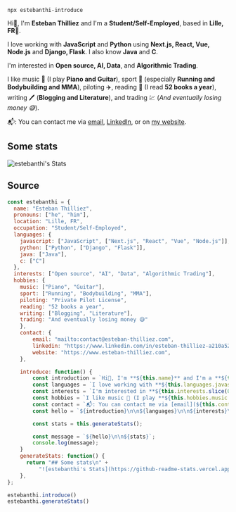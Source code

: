 ```batch
npx estebanthi-introduce
```

Hi👋, I'm **Esteban Thilliez** and I'm a **Student/Self-Employed**, based in **Lille, FR**📍.

I love working with **JavaScript** and **Python** using **Next.js, React, Vue, Node.js** and **Django, Flask**. I also know **Java** and **C**.

I'm interested in **Open source, AI, Data**, and **Algorithmic Trading**.

I like music 🎵 (I play **Piano and Guitar**), sport 🏃 (especially **Running and Bodybuilding and MMA**), piloting ✈️, reading 📖 (I read **52 books a year**), writing 🖊️ (**Blogging and Literature**), and trading 💹 (*And eventually losing money 😅*).

📬: You can contact me via [email](mailto:contact@esteban-thilliez.com), [LinkedIn](https://www.linkedin.com/in/esteban-thilliez-a210a5207/), or on [my website](https://www.esteban-thilliez.com).

## Some stats
![estebanthi's Stats](https://github-readme-stats.vercel.app/api?username=estebanthi&theme=vue-dark&show_icons=true&hide_border=true&count_private=true)

## Source
```javascript
const estebanthi = {
  name: "Esteban Thilliez",
  pronouns: ["he", "him"],
  location: "Lille, FR",
  occupation: "Student/Self-Employed",
  languages: {
    javascript: ["JavaScript", ["Next.js", "React", "Vue", "Node.js"]],
    python: ["Python", ["Django", "Flask"]],
    java: ["Java"],
    c: ["C"]
  },
  interests: ["Open source", "AI", "Data", "Algorithmic Trading"],
  hobbies: {
    music: ["Piano", "Guitar"],
    sport: ["Running", "Bodybuilding", "MMA"],
    piloting: "Private Pilot License",
    reading: "52 books a year",
    writing: ["Blogging", "Literature"],
    trading: "And eventually losing money 😅"
    },
    contact: {
        email: "mailto:contact@esteban-thilliez.com",
        linkedin: "https://www.linkedin.com/in/esteban-thilliez-a210a5207/",
        website: "https://www.esteban-thilliez.com",
    },

    introduce: function() {
        const introduction = `Hi👋, I'm **${this.name}** and I'm a **${this.occupation}**, based in **${this.location}**📍.`;
        const languages = `I love working with **${this.languages.javascript[0]}** and **${this.languages.python[0]}** using **${this.languages.javascript[1].join(", ")}** and **${this.languages.python[1].join(", ")}**. I also know **${this.languages.java[0]}** and **${this.languages.c[0]}**.`;
        const interests = `I'm interested in **${this.interests.slice(0, -1).join(", ")}**, and **${this.interests.slice(-1)}**.`;
        const hobbies = `I like music 🎵 (I play **${this.hobbies.music.join(" and ")}**), sport 🏃 (especially **${this.hobbies.sport.join(" and ")}**), piloting ✈️, reading 📖 (I read**${this.hobbies.reading}**), writing 🖊️ (**${this.hobbies.writing.join(" and ")}**), and trading 💹 (*${this.hobbies.trading}*).`;
        const contact = `📬: You can contact me via [email](${this.contact.email}), [LinkedIn](${this.contact.linkedin}) or on [my website](${this.contact.website}).`;
        const hello = `${introduction}\n\n${languages}\n\n${interests}\n\n${hobbies}\n\n${contact}`;

        const stats = this.generateStats();

        const message = `${hello}\n\n${stats}`;
        console.log(message);
    }
    generateStats: function() {
      return "## Some stats\n" +
          "![estebanthi's Stats](https://github-readme-stats.vercel.app/api?username=estebanthi&theme=vue-dark&show_icons=true&hide_border=true&count_private=true)"
    },
};

estebanthi.introduce()
estebanthi.generateStats()
```
